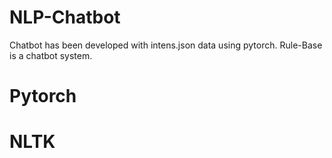 # NLP-Chatbot

Chatbot has been developed with intens.json data using pytorch. Rule-Base is a chatbot system.

# Pytorch
# NLTK


